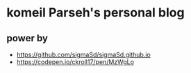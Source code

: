 # komeil Parseh's personal blog

## power by
- https://github.com/sigmaSd/sigmaSd.github.io
- https://codepen.io/ckroll17/pen/MzWgLo
